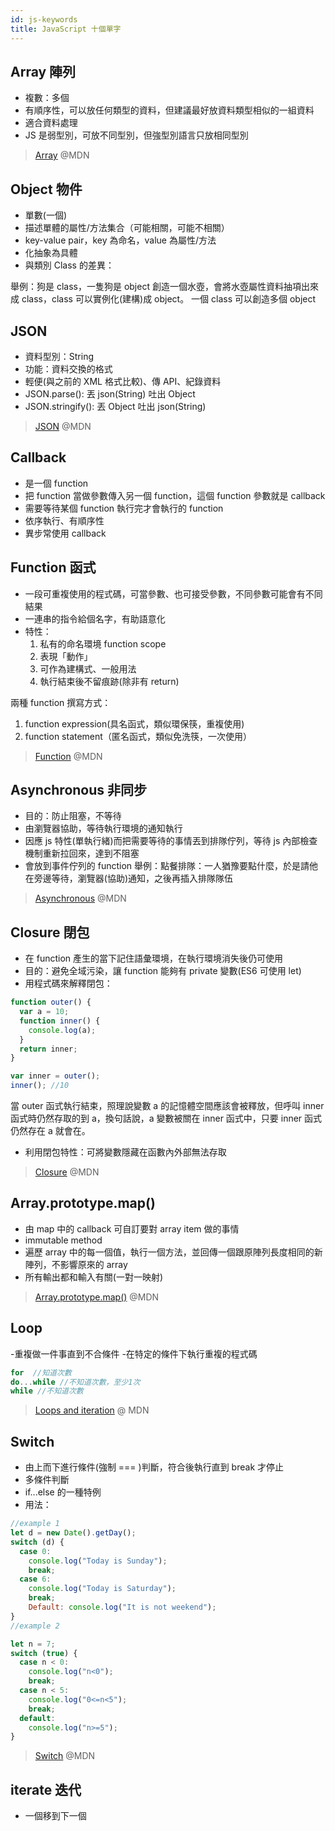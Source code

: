 ```yaml
---
id: js-keywords
title: JavaScript 十個單字
---
```


## Array 陣列

- 複數：多個
- 有順序性，可以放任何類型的資料，但建議最好放資料類型相似的一組資料
- 適合資料處理
- JS 是弱型別，可放不同型別，但強型別語言只放相同型別

> [Array](https://developer.mozilla.org/en-US/docs/Web/JavaScript/Reference/Global_Objects/Array) @MDN

## Object 物件

- 單數(一個)
- 描述單體的屬性/方法集合（可能相關，可能不相關）
- key-value pair，key 為命名，value 為屬性/方法
- 化抽象為具體
- 與類別 Class 的差異：

舉例：狗是 class，一隻狗是 object
創造一個水壺，會將水壺屬性資料抽項出來成 class，class 可以實例化(建構)成 object。
一個 class 可以創造多個 object

## JSON

- 資料型別：String
- 功能：資料交換的格式
- 輕便(與之前的 XML 格式比較)、傳 API、紀錄資料
- JSON.parse(): 丟 json(String) 吐出 Object
- JSON.stringify(): 丟 Object 吐出 json(String)

> [JSON](https://developer.mozilla.org/en-US/docs/Web/JavaScript/Reference/Global_Objects/JSON) @MDN

## Callback

- 是一個 function
- 把 function 當做參數傳入另一個 function，這個 function 參數就是 callback
- 需要等待某個 function 執行完才會執行的 function
- 依序執行、有順序性
- 異步常使用 callback

## Function 函式

- 一段可重複使用的程式碼，可當參數、也可接受參數，不同參數可能會有不同結果
- 一連串的指令給個名字，有助語意化
- 特性：
  1. 私有的命名環境 function scope
  2. 表現「動作」
  3. 可作為建構式、一般用法
  4. 執行結束後不留痕跡(除非有 return)

兩種 function 撰寫方式：

1. function expression(具名函式，類似環保筷，重複使用)
2. function statement（匿名函式，類似免洗筷，一次使用）

> [Function](https://developer.mozilla.org/en-US/docs/Glossary/Function) @MDN

## Asynchronous 非同步

- 目的：防止阻塞，不等待
- 由瀏覽器協助，等待執行環境的通知執行
- 因應 js 特性(單執行緒)而把需要等待的事情丟到排隊佇列，等待 js 內部檢查機制重新拉回來，達到不阻塞
- 會放到事件佇列的 function
  舉例：點餐排隊：一人猶豫要點什麼，於是請他在旁邊等待，瀏覽器(協助)通知，之後再插入排隊隊伍

> [Asynchronous](https://developer.mozilla.org/en-US/docs/Learn/JavaScript/Asynchronous) @MDN

## Closure 閉包

- 在 function 產生的當下記住語彙環境，在執行環境消失後仍可使用
- 目的：避免全域污染，讓 function 能夠有 private 變數(ES6 可使用 let)
- 用程式碼來解釋閉包：

```js
function outer() {
  var a = 10;
  function inner() {
    console.log(a);
  }
  return inner;
}

var inner = outer();
inner(); //10
```

當 outer 函式執行結束，照理說變數 a 的記憶體空間應該會被釋放，但呼叫 inner 函式時仍然存取的到 a，換句話說，a 變數被關在 inner 函式中，只要 inner 函式仍然存在 a 就會在。

- 利用閉包特性：可將變數隱藏在函數內外部無法存取

> [Closure](https://developer.mozilla.org/en-US/docs/Web/JavaScript/Closures) @MDN

## Array.prototype.map()

- 由 map 中的 callback 可自訂要對 array item 做的事情
- immutable method
- 遍歷 array 中的每一個值，執行一個方法，並回傳一個跟原陣列長度相同的新陣列，不影響原來的 array
- 所有輸出都和輸入有關(一對一映射)

> [Array.prototype.map()](https://developer.mozilla.org/en-US/docs/Web/JavaScript/Reference/Global_Objects/Array/map) @MDN

## Loop

-重複做一件事直到不合條件 -在特定的條件下執行重複的程式碼

```js
for  //知道次數
do...while //不知道次數，至少1次
while //不知道次數
```

> [Loops and iteration](https://developer.mozilla.org/en-US/docs/Web/JavaScript/Guide/Loops_and_iteration) @ MDN

## Switch

- 由上而下進行條件(強制 === )判斷，符合後執行直到 break 才停止
- 多條件判斷
- if...else 的一種特例
- 用法：

```js
//example 1
let d = new Date().getDay();
switch (d) {
  case 0:
    console.log("Today is Sunday");
    break;
  case 6:
    console.log("Today is Saturday");
    break;
    Default: console.log("It is not weekend");
}
//example 2

let n = 7;
switch (true) {
  case n < 0:
    console.log("n<0");
    break;
  case n < 5:
    console.log("0<=n<5");
    break;
  default:
    console.log("n>=5");
}
```

> [Switch](https://developer.mozilla.org/en-US/docs/Web/JavaScript/Reference/Statements/switch) @MDN

## iterate 迭代

- 一個移到下一個
